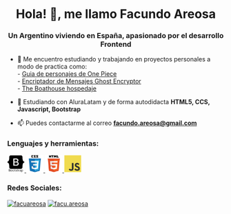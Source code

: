 <h1 align="center">Hola! 👋, me llamo Facundo Areosa</h1>

<h3 align="center">Un Argentino viviendo en España, apasionado por el desarrollo Frontend</h3>

- 🔭 Me encuentro estudiando y trabajando en proyectos personales a modo de practica como: <br>- [Guia de personajes de One Piece](https://facuareosa.github.io/onePiece_Facu/)<br>- [Encriptador de Mensajes Ghost Encryptor](https://facuareosa.github.io/GhostEncryptorByFacu/)<br>- [The Boathouse hospedaje](https://facuareosa.github.io/the_boathouse/)

- 🌱 Estudiando con AluraLatam y de forma autodidacta **HTML5, CCS, Javascript, Bootstrap**

- 📫 Puedes contactarme al correo **facundo.areosa@gmail.com**

<h3 align="left">Lenguajes y herramientas:</h3>
<p align="left"> <a href="https://getbootstrap.com" target="_blank" rel="noreferrer"> <img src="https://raw.githubusercontent.com/devicons/devicon/master/icons/bootstrap/bootstrap-plain-wordmark.svg" alt="bootstrap" width="40" height="40"/> </a> <a href="https://www.w3schools.com/css/" target="_blank" rel="noreferrer"> <img src="https://raw.githubusercontent.com/devicons/devicon/master/icons/css3/css3-original-wordmark.svg" alt="css3" width="40" height="40"/> </a> <a href="https://www.w3.org/html/" target="_blank" rel="noreferrer"> <img src="https://raw.githubusercontent.com/devicons/devicon/master/icons/html5/html5-original-wordmark.svg" alt="html5" width="40" height="40"/> </a> <a href="https://developer.mozilla.org/en-US/docs/Web/JavaScript" target="_blank" rel="noreferrer"> <img src="https://raw.githubusercontent.com/devicons/devicon/master/icons/javascript/javascript-original.svg" alt="javascript" width="40" height="40"/> </a> </p>

<h3 align="left">Redes Sociales:</h3>
<p align="left">
<a href="https://linkedin.com/in/facuareosa" target="blank"><img align="center" src="https://raw.githubusercontent.com/rahuldkjain/github-profile-readme-generator/master/src/images/icons/Social/linked-in-alt.svg" alt="facuareosa" height="30" width="40" /></a>
<a href="https://instagram.com/facu.areosa" target="blank"><img align="center" src="https://raw.githubusercontent.com/rahuldkjain/github-profile-readme-generator/master/src/images/icons/Social/instagram.svg" alt="facu.areosa" height="30" width="40" /></a>
</p>

